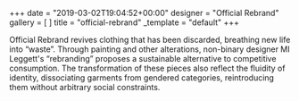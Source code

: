 +++
date = "2019-03-02T19:04:52+00:00"
designer = "Official Rebrand"
gallery = [ ]
title = "official-rebrand"
_template = "default"
+++

Official Rebrand revives clothing that has been discarded, breathing new life into “waste”. Through painting and other alterations, non-binary designer MI Leggett's “rebranding” proposes a sustainable alternative to competitive consumption. The transformation of these pieces also reflect the fluidity of identity, dissociating garments from gendered categories, reintroducing them without arbitrary social constraints.
